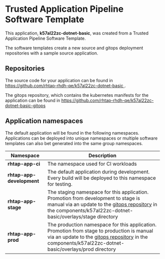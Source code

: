 # Trusted Application Pipeline Software Template

This application, **k57al22zc-dotnet-basic**, was created from a Trusted Application Pipeline Software Template.

The software templates create a new source and gitops deployment repositories with a sample source application. 

## Repositories

The source code for your application can be found in [https://github.com/rhtap-rhdh-qe/k57al22zc-dotnet-basic ](https://github.com/rhtap-rhdh-qe/k57al22zc-dotnet-basic ).
 
The gitops repository, which contains the kubernetes manifests for the application can be found in 
[https://github.com/rhtap-rhdh-qe/k57al22zc-dotnet-basic-gitops ](https://github.com/rhtap-rhdh-qe/k57al22zc-dotnet-basic-gitops ) 

## Application namespaces 

The default application will be found in the following namespaces. Applications can be deployed into unique namespaces or multiple software templates can also bet generated into the same group namespaces.  

|  Namespace   |  Description   |  
| -------- | -------- |
| **rhtap-app-ci** | The namespace used for CI workloads |
| **rhtap-app-development** | The default application during development. Every build will be deployed to this namespace for testing. |
| **rhtap-app-stage** | The staging namespace for this application. Promotion from development to stage is manual via an update to the [gitops repository](https://github.com/rhtap-rhdh-qe/k57al22zc-dotnet-basic-gitops ) in the components/k57al22zc-dotnet-basic/overlays/stage directory |
| **rhtap-app-prod** | The production namespace for this application. Promotion from stage to production is manual via an update to the [gitops repository](https://github.com/rhtap-rhdh-qe/k57al22zc-dotnet-basic-gitops ) in the components/k57al22zc-dotnet-basic/overlays/prod directory |